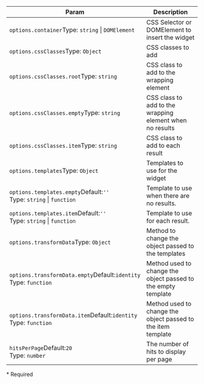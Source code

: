 | Param | Description |
| --- | --- |
| <span class='attr-required'>`options.container`</span><span class="attr-infos">Type: <code>string</code> &#124; <code>DOMElement</code></span> | CSS Selector or DOMElement to insert the widget |
| <span class='attr-optional'>`options.cssClasses`</span><span class="attr-infos">Type: <code>Object</code></span> | CSS classes to add |
| <span class='attr-optional'>`options.cssClasses.root`</span><span class="attr-infos">Type: <code>string</code></span> | CSS class to add to the wrapping element |
| <span class='attr-optional'>`options.cssClasses.empty`</span><span class="attr-infos">Type: <code>string</code></span> | CSS class to add to the wrapping element when no results |
| <span class='attr-optional'>`options.cssClasses.item`</span><span class="attr-infos">Type: <code>string</code></span> | CSS class to add to each result |
| <span class='attr-optional'>`options.templates`</span><span class="attr-infos">Type: <code>Object</code></span> | Templates to use for the widget |
| <span class='attr-optional'>`options.templates.empty`</span><span class="attr-infos">Default:<code class="attr-default">&#x27;&#x27;</code><br />Type: <code>string</code> &#124; <code>function</code></span> | Template to use when there are no results. |
| <span class='attr-optional'>`options.templates.item`</span><span class="attr-infos">Default:<code class="attr-default">&#x27;&#x27;</code><br />Type: <code>string</code> &#124; <code>function</code></span> | Template to use for each result. |
| <span class='attr-optional'>`options.transformData`</span><span class="attr-infos">Type: <code>Object</code></span> | Method to change the object passed to the templates |
| <span class='attr-optional'>`options.transformData.empty`</span><span class="attr-infos">Default:<code class="attr-default">identity</code><br />Type: <code>function</code></span> | Method used to change the object passed to the empty template |
| <span class='attr-optional'>`options.transformData.item`</span><span class="attr-infos">Default:<code class="attr-default">identity</code><br />Type: <code>function</code></span> | Method used to change the object passed to the item template |
| <span class='attr-optional'>`hitsPerPage`</span><span class="attr-infos">Default:<code class="attr-default">20</code><br />Type: <code>number</code></span> | The number of hits to display per page |

<p class="attr-legend">* <span>Required</span></p>
